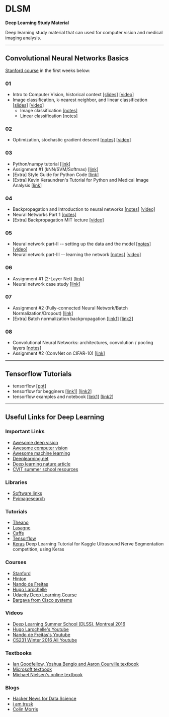 # DLSM
**Deep Learning Study Material**

Deep learning study material that can used for computer vision and medical imaging analysis.
___

## Convolutional Neural Networks Basics

[Stanford course](http://cs231n.stanford.edu/syllabus.html) in the first weeks below:

### 01
* Intro to Computer Vision, historical context [[slides]](http://cs231n.stanford.edu/slides/winter1516_lecture1.pdf) [[video]](https://youtu.be/2uiulzZxmGg?list=PLrZmhn8sSgye6ijhLzIIXiU9GNaIwbF8B)
* Image classification, k-nearest neighbor, and linear classification [[slides]](http://cs231n.stanford.edu/slides/winter1516_lecture2.pdf) [[video]](https://youtu.be/ngXbD21b4qk?list=PLrZmhn8sSgye6ijhLzIIXiU9GNaIwbF8B)
	* Image classification [[notes]](http://cs231n.github.io/classification/)
	* Linear classification [[notes]](http://cs231n.github.io/linear-classify/)

### 02
* Optimization, stochastic gradient descent [[notes]](http://cs231n.github.io/optimization-1) [[video]](https://youtu.be/i1gGsE66b5s?list=PLrZmhn8sSgye6ijhLzIIXiU9GNaIwbF8B)

### 03
* Python/numpy tutorial [[link]](http://cs231n.github.io/python-numpy-tutorial/)
* Assignment #1 (kNN/SVM/Softmax) [[link]](http://cs231n.github.io/assignments2016/assignment1/)
* [Extra] Style Guide for Python Code [[link]](https://www.python.org/dev/peps/pep-0008/)
* [Extra] Kevin Keraundren's Tutorial for Python and Medical Image Analysis [[link]](https://github.com/curiale/Medical-Image-Analysis-IPython-Tutorials)

### 04
* Backpropagation and Introduction to neural networks [[notes]](http://cs231n.github.io/optimization-2/) [[video]](https://www.youtube.com/watch?v=59Hbtz7XgjM&list=PLrZmhn8sSgye6ijhLzIIXiU9GNaIwbF8B&index=4)
* Neural Networks Part 1 [[notes]](http://cs231n.github.io/neural-networks-1/)
* [Extra] Backpropagation MIT lecture [[video]](https://www.youtube.com/watch?v=q0pm3BrIUFo)

### 05
* Neural network part-II  -- setting up the data and the model [[notes]](http://cs231n.github.io/neural-networks-2/) [[video]](https://www.youtube.com/watch?v=KaR4lIdI1MQ&index=6&list=PLlJy-eBtNFt6EuMxFYRiNRS07MCWN5UIA)
* Neural network part-III -- learning the network [[notes]](http://cs231n.github.io/neural-networks-3/) [[video]](https://www.youtube.com/watch?v=KaR4lIdI1MQ&index=6&list=PLlJy-eBtNFt6EuMxFYRiNRS07MCWN5UIA)

### 06
* Assignment #1 (2-Layer Net) [[link]](https://github.com/amiralansary/DLSG/blob/master/code/stanford_course_cs231n/assignment1/two_layer_net.ipynb)
* Neural network case study [[link]](http://cs231n.github.io/neural-networks-case-study/)

### 07
* Assignment #2 (Fully-connected Neural Network/Batch Normalization/Dropout) [[link]](http://cs231n.github.io/assignments2016/assignment2/)
* [Extra] Batch normalization backpropagation [[link1]](https://kratzert.github.io/2016/02/12/understanding-the-gradient-flow-through-the-batch-normalization-layer.html) [[link2]](http://cthorey.github.io./backpropagation/)

### 08
* Convolutional Neural Networks: architectures, convolution / pooling layers [[notes]](http://cs231n.github.io/convolutional-networks/)
* Assignment #2 (ConvNet on CIFAR-10) [[link]](http://cs231n.github.io/assignments2016/assignment2/)
___

## Tensorflow Tutorials
* tensorflow [[ppt]](https://cs224d.stanford.edu/lectures/CS224d-Lecture7.pdf)
* tensorflow for begginers [[link1]](https://www.tensorflow.org/versions/r0.11/tutorials/mnist/beginners/index.html) [[link2]](https://www.tensorflow.org/versions/r0.11/tutorials/mnist/pros/index.html)
* tensorflow examples and notebook [[link1]](https://github.com/aymericdamien/TensorFlow-Examples) [[link2]](https://github.com/nlintz/TensorFlow-Tutorials)
___
## Useful Links for Deep Learning 

### Important Links
+ [Awesome deep vision](https://github.com/kjw0612/awesome-deep-vision#understanding-cnn)
+ [Awesome computer vision](https://github.com/jbhuang0604/awesome-computer-vision)
+ [Awesome machine learning](https://github.com/josephmisiti/awesome-machine-learning)
+ [Deeplearning.net](http://deeplearning.net/)
+ [Deep learning nature article](http://www.nature.com/nature/journal/v521/n7553/full/nature14539.html)
+ [CVIT summer school resources](http://cvit.iiit.ac.in/summerschool/resources.html)

### Libraries
+ [Software links](http://deeplearning.net/software_links/)
+ [Pyimagesearch](http://www.pyimagesearch.com/2016/06/27/my-top-9-favorite-python-deep-learning-libraries/)

### Tutorials
+ [Theano](http://deeplearning.net/software/theano/tutorial/)
+ [Lasagne](http://lasagne.readthedocs.io/en/latest/user/tutorial.html)
+ [Caffe](http://caffe.berkeleyvision.org/tutorial/)
+ [Tensorflow](https://www.tensorflow.org/versions/r0.9/tutorials/index.html)
+ [Keras](https://github.com/jocicmarko/ultrasound-nerve-segmentation) Deep Learning Tutorial for Kaggle Ultrasound Nerve Segmentation competition, using Keras 

### Courses
+ [Stanford](http://cs231n.stanford.edu/syllabus.html)
+ [Hinton](http://www.cs.toronto.edu/~hinton/csc2535/index.html)
+ [Nando de Freitas](https://www.cs.ox.ac.uk/people/nando.defreitas/machinelearning/)
+ [Hugo Larochelle](http://info.usherbrooke.ca/hlarochelle/neural_networks/content.html)
+ [Udacity Deep Learning Course](https://www.udacity.com/course/deep-learning--ud730)
+ [Bargava from Cisco systems](https://github.com/rouseguy/scipyUS2016_dl-image)

### Videos
+ [Deep Learning Summer School (DLSS), Montreal 2016](http://videolectures.net/deeplearning2016_montreal/)
+ [Hugo Larochelle's Youtube](https://www.youtube.com/playlist?list=PL6Xpj9I5qXYEcOhn7TqghAJ6NAPrNmUBH)
+ [Nando de Freitas's Youtube](https://www.youtube.com/playlist?list=PLjK8ddCbDMphIMSXn-w1IjyYpHU3DaUYw)
+ [CS231 Winter 2016 All Youtube](https://www.youtube.com/playlist?list=PLlJy-eBtNFt6EuMxFYRiNRS07MCWN5UIA)

### Textbooks
+ [Ian Goodfellow, Yoshua Bengio and Aaron Courville textbook](http://www.deeplearningbook.org/)
+ [Microsoft textbook](http://research.microsoft.com/pubs/209355/DeepLearning-NowPublishing-Vol7-SIG-039.pdf)
+ [Michael Nielsen's online textbook](http://neuralnetworksanddeeplearning.com/)

### Blogs
+ [Hacker News for Data Science](http://www.datatau.com/news)
+ [i am trusk](http://iamtrask.github.io/)
+ [Colin Morris](https://colinmorris.github.io/)
